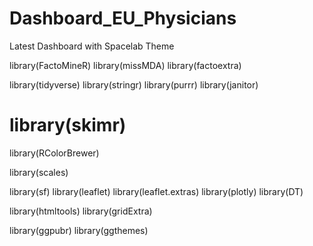 # Dashboard_EU_Physicians
Latest Dashboard with Spacelab Theme


library(FactoMineR)
library(missMDA)
library(factoextra)

library(tidyverse)
library(stringr)
library(purrr)
library(janitor)
# library(skimr)

library(RColorBrewer)

library(scales) 

library(sf)
library(leaflet)
library(leaflet.extras)
library(plotly)
library(DT)

library(htmltools)
library(gridExtra)


library(ggpubr)
library(ggthemes)
